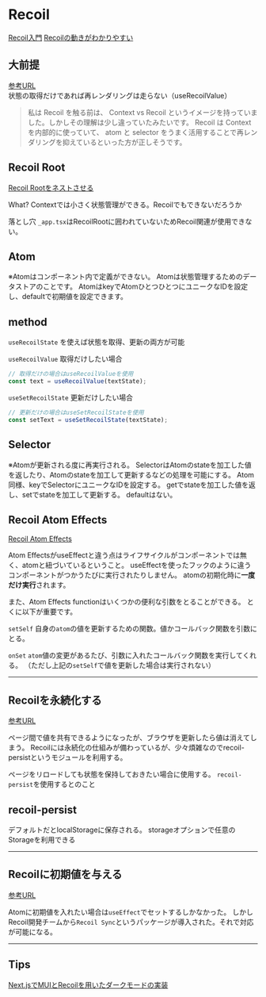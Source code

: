 # Recoil
[Recoil入門](https://zenn.dev/yuki_yuki/articles/c3bac6943f70b6)
[Recoilの動きがわかりやすい](https://ics.media/entry/210224/)

## 大前提
[参考URL](https://tech.revcomm.co.jp/2022/05/23/scoped-state-with-recoilroot)
状態の取得だけであれば再レンダリングは走らない（useRecoilValue）
>私は Recoil を触る前は、 Context vs Recoil というイメージを持っていました。しかしその理解は少し違っていたみたいです。
>Recoil は Context を内部的に使っていて、 atom と selector をうまく活用することで再レンダリングを抑えているといった方が正しそうです。

## Recoil Root
[Recoil Rootをネストさせる](https://tech.revcomm.co.jp/2022/05/23/scoped-state-with-recoilroot)

What?
Contextでは小さく状態管理ができる。Recoilでもできないだろうか

落とし穴
`_app.tsx`はRecoilRootに囲われていないためRecoil関連が使用できない。

## Atom

※Atomはコンポーネント内で定義ができない。
Atomは状態管理するためのデータストアのことです。
AtomはkeyでAtomひとつひとつにユニークなIDを設定し、defaultで初期値を設定できます。

## method

`useRecoilState`
を使えば状態を取得、更新の両方が可能

`useRecoilValue`
取得だけしたい場合
```ts
// 取得だけの場合はuseRecoilValueを使用
const text = useRecoilValue(textState);
```

`useSetRecoilState`
更新だけしたい場合
```ts
// 更新だけの場合はuseSetRecoilStateを使用
const setText = useSetRecoilState(textState);
```

## Selector

※Atomが更新される度に再実行される。
SelectorはAtomのstateを加工した値を返したり、Atomのstateを加工して更新するなどの処理を可能にする。
Atom同様、keyでSelectorにユニークなIDを設定する。
getでstateを加工した値を返し、setでstateを加工して更新する。
defaultはない。

## Recoil Atom Effects
[Recoil Atom Effects](https://zenn.dev/riemonyamada/articles/ad38200a1c7fa3)

Atom EffectsがuseEffectと違う点はライフサイクルがコンポーネントでは無く、atomと紐づいているということ。
useEffectを使ったフックのように違うコンポーネントがつかうたびに実行されたりしません。
atomの初期化時に**一度だけ実行**されます。

また、Atom Effects functionはいくつかの便利な引数をとることができる。
とくに以下が重要です。

`setSelf`
自身の`atom`の値を更新するための関数。値かコールバック関数を引数にとる。

`onSet`
`atom`値の変更があるたび、引数に入れたコールバック関数を実行してくれる。
（ただし上記の`setSelf`で値を更新した場合は実行されない）

---

## Recoilを永続化する
[参考URL](https://sunday-morning.app/posts/2021-11-10-change-recoil-persist-storage-with-nextjs)

ページ間で値を共有できるようになったが、ブラウザを更新したら値は消えてしまう。
Recoilには永続化の仕組みが備わっているが、少々煩雑なのでrecoil-persistというモジュールを利用する。

ページをリロードしても状態を保持しておきたい場合に使用する。
`recoil-persist`を使用するとのこと

## recoil-persist

デフォルトだとlocalStorageに保存される。
storageオプションで任意のStorageを利用できる

---

## Recoilに初期値を与える
[参考URL](https://nulab.com/ja/blog/nulab/recoil-sync/)

Atomに初期値を入れたい場合は`useEffect`でセットするしかなかった。
しかしRecoil開発チームから`Recoil Sync`というパッケージが導入された。それで対応が可能になる。

---

## Tips
[Next.jsでMUIとRecoilを用いたダークモードの実装](https://www.fourier.jp/techblog/articles/dark-mode-with-nexthjs-mui-recoil-localstorage/)